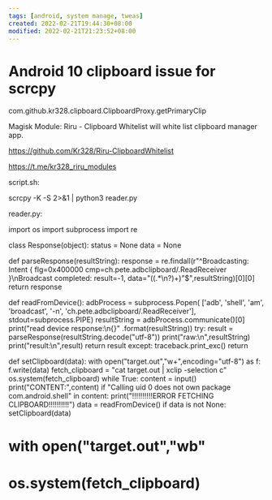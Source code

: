 ```yaml
---
tags: [android, system manage, tweas]
created: 2022-02-21T19:44:30+08:00
modified: 2022-02-21T21:23:52+08:00
---
```


# Android 10 clipboard issue for scrcpy

com.github.kr328.clipboard.ClipboardProxy.getPrimaryClip

Magisk Module:
Riru - Clipboard Whitelist
will white list clipboard manager app.

https://github.com/Kr328/Riru-ClipboardWhitelist

https://t.me/kr328_riru_modules

script.sh:

scrcpy -K -S 2>&1 | python3 reader.py

reader.py:

import os
import subprocess
import re

class Response(object):
    status = None
    data = None


def parseResponse(resultString):
    response = re.findall(r"^Broadcasting: Intent { flg=0x400000 cmp=ch.pete.adbclipboard/.ReadReceiver }\nBroadcast completed: result=-1, data=\"((.*\n?)+)\"$",resultString)[0][0]
    return response

def readFromDevice():
    adbProcess = subprocess.Popen(
        ['adb',
            'shell', 'am',
            'broadcast',
            '-n', 'ch.pete.adbclipboard/.ReadReceiver'],
        stdout=subprocess.PIPE)
    resultString = adbProcess.communicate()[0]
    print("read device response:\n{}"
              .format(resultString))
    try:
        result = parseResponse(resultString.decode("utf-8"))
        print("raw:\n",resultString)
        print("result:\n",result)
        return result
    except:
        traceback.print_exc()
    return


def setClipboard(data):
    with open("target.out","w+",encoding="utf-8") as f:
        f.write(data)
    fetch_clipboard = "cat target.out | xclip -selection c" 
    os.system(fetch_clipboard)
while True:
    content = input()
    print("CONTENT:",content)
    if "Calling uid 0 does not own package com.android.shell" in content:
        print("!!!!!!!!!!ERROR FETCHING CLIPBOARD!!!!!!!!!!")
        data = readFromDevice()
        if data is not None:
            setClipboard(data)
#        with open("target.out","wb"
#        os.system(fetch_clipboard)
